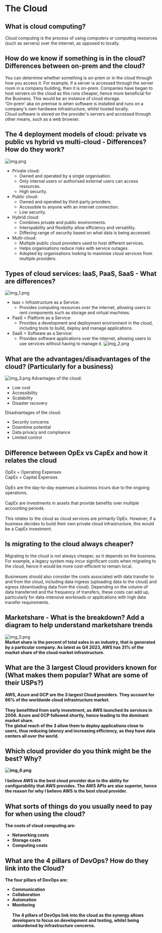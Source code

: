 # The Cloud
## What is cloud computing? 
Cloud computing is the process of using computers or computing resources (such as servers) over the internet, as opposed to locally.
## How do we know if something is in the cloud? Differences between on-prem and the cloud?
You can determine whether something is on-prem or in the cloud through how you access it. For example, if a server is accessed through the server room in a company building, then it is on-prem. Companies have began to host servers on the cloud as this runs cheaper, hence more beneficial for the Business. This would be an instance of cloud storage.
<br>
'On-prem' aka on premise is when software is installed and runs on a company's own hardware infrastructure, whilst hosted locally.
<br>
Cloud software is stored on the provider's servers and accessed through other means, such as a web browser.
## The 4 deployment models of cloud: private vs public vs hybrid vs multi-cloud - Differences? How do they work?
![img.png](img.png)

- Private cloud:
  - Owned and operated by a single organisation.
  - Only internal users or authorised external users can access resources.
  - High security.
- Public cloud:
  - Owned and operated by third-party providers.
  - Accessible to anyone with an internet connection.
  - Low security.
- Hybrid cloud:
  - Combines private and public environments.
  - Interopability and flexibility allow efficiency and versatility.
  - Differing range of security based on what data is being accessed.
- Multi-cloud:
  - Multiple public cloud providers used to host different services.
  - Helps organisations reduce risks with service outages.
  - Adopted by organisations looking to maximise cloud services from multiple providers.
## Types of cloud services: IaaS, PaaS, SaaS - What are differences?
![img_1.png](img_1.png)
- Iaas = Infrastructure as a Service:
  - Provides computing resources over the internet, allowing users to rent components such as storage and virtual machines.
- PaaS = Platform as a Service:
  - Provides a development and deployment environment in the cloud, including tools to build, deploy and manage applications.
- SaaS = Software as a Service:
  - Provides software applications over the internet, allowing users to use services without having to manage it.
![img_2.png](img_2.png)
## What are the advantages/disadvantages of the cloud? (Particularly for a business)
![img_3.png](img_3.png)
Advantages of the cloud:
- Low cost
- Accessibility
- Scalability
- Disaster recovery

Disadvantages of the cloud:
- Security concerns
- Downtime potential
- Data privacy and compliance
- Limited control

## Difference between OpEx vs CapEx and how it relates the cloud
OpEx = Operating Expenses
<br>
CapEx = Capital Expenses
<br>
<br>
OpEx are the day-to-day expenses a business incurs due to the ongoing operations.
<br>
<br>
CapEx are investments in assets that provide benefits over multiple accounting periods.
<br> <br>
This relates to the cloud as cloud services are primarily OpEx. However, if a business decides to build their own private cloud infrastructure, this would be a CapEx investment.
## Is migrating to the cloud always cheaper?
Migrating to the cloud is not always cheaper, as it depends on the business.
<br>
For example, a legacy system may incur significant costs when migrating to the cloud, hence it would be more cost-efficient to remain local. 
<br> <br>
Businesses should also consider the costs associated with data transfer to and from the cloud, including data ingress (uploading data to the cloud) and egress (downloading data from the cloud). Depending on the volume of data transferred and the frequency of transfers, these costs can add up, particularly for data-intensive workloads or applications with high data transfer requirements.
## Marketshare - What is the breakdown? Add a diagram to help understand marketshare trends
![img_5.png](img_5.png) <br>
<b>
Market share is the percent of total sales in an industry, that is generated by a particular company.
As latest as Q4 2023, AWS has 31% of the market share of the cloud market infrastructure.
## What are the 3 largest Cloud providers known for (What makes them popular? What are some of their USPs?)
AWS, Azure and GCP are the 3 largest Cloud providers. They account for 66% of the worldwide cloud infrastructure market.
<br> <br>
They benefitted from early investment, as AWS launched its services in 2006. Azure and GCP followed shortly, hence leading to the dominant market share. <br>
The global reach of the 3 allow them to deploy applications close to users, thus reducing latency and increasing efficiency, as they have data centers all over the world.
## Which cloud provider do you think might be the best? Why?
![img_6.png](img_6.png)
<br><br>
I believe AWS is the best cloud provider due to the ability for configurability that AWS provides. The AWS APIs are also superior, hence the reason for why I believe AWS is the best cloud provider.
## What sorts of things do you usually need to pay for when using the cloud?
The costs of cloud computing are:
- Networking costs
- Storage costs
- Computing costs
## What are the 4 pillars of DevOps? How do they link into the Cloud?
The four pillars of DevOps are:
- Communication
- Collaboration
- Automation
- Monitoring
<br> <br>
The 4 pillars of DevOps link into the cloud as the synergy allows developers to focus on development and testing, whilst being unburdened by infrastructure concerns. 